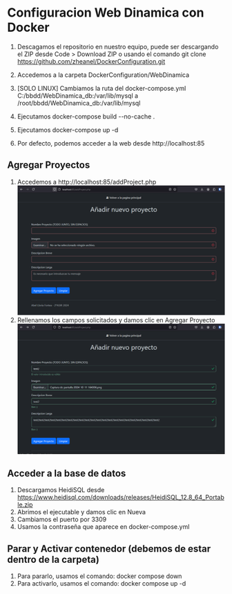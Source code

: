 # Configuracion Web Dinamica con Docker

1. Descagamos el repositorio en nuestro equipo, puede ser descargando el ZIP desde Code > Download ZIP o usando el comando git clone https://github.com/zheanel/DockerConfiguration.git

2. Accedemos a la carpeta DockerConfiguration/WebDinamica
3. [SOLO LINUX] Cambiamos la ruta del docker-compose.yml C:/bbdd/WebDinamica_db:/var/lib/mysql a /root/bbdd/WebDinamica_db:/var/lib/mysql
4. Ejecutamos docker-compose build --no-cache .
5. Ejecutamos docker-compose up -d
6. Por defecto, podemos acceder a la web desde http://localhost:85

## Agregar Proyectos
1. Accedemos a http://localhost:85/addProject.php
![Setup 1](https://github.com/zheanel/DockerConfiguration/blob/main/WebDinamica/screenshots/setup1.png)
2. Rellenamos los campos solicitados y damos clic en Agregar Proyecto
![Setup 2](https://github.com/zheanel/DockerConfiguration/blob/main/WebDinamica/screenshots/setup2.png)

## Acceder a la base de datos
1. Descargamos HeidiSQL desde https://www.heidisql.com/downloads/releases/HeidiSQL_12.8_64_Portable.zip
2. Abrimos el ejecutable y damos clic en Nueva
3. Cambiamos el puerto por 3309
4. Usamos la contraseña que aparece en docker-compose.yml

## Parar y Activar contenedor (debemos de estar dentro de la carpeta)
1. Para pararlo, usamos el comando: docker compose down
2. Para activarlo, usamos el comando: docker compose up -d